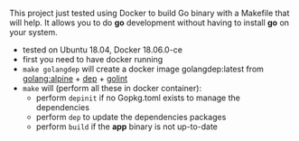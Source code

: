 This project just tested using Docker to build Go binary with a Makefile that will help.  It allows you to do **go** development without having to install **go** on your system.

*  tested on Ubuntu 18.04, Docker 18.06.0-ce
*  first you need to have docker running
*  `make golangdep` will create a docker image golangdep:latest from [golang:alpine](https://hub.docker.com/_/golang/) + [dep](https://golang.github.io/dep/) + [golint](https://github.com/golang/lint)
*  `make` will (perform all these in docker container):
   *  perform `depinit` if no Gopkg.toml exists to manage the dependencies
   *  perform `dep` to update the dependencies packages
   *  perform `build` if the **app** binary is not up-to-date
